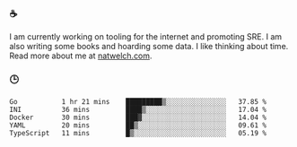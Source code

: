 ### ☕

I am currently working on tooling for the internet and promoting SRE. I am also writing some books and hoarding some data. I like thinking about time. Read more about me at [natwelch.com](https://natwelch.com).

### 🕒

<!--START_SECTION:waka-->
```text
Go           1 hr 21 mins    █████████▒░░░░░░░░░░░░░░░   37.85 % 
INI          36 mins         ████▒░░░░░░░░░░░░░░░░░░░░   17.04 % 
Docker       30 mins         ███▓░░░░░░░░░░░░░░░░░░░░░   14.04 % 
YAML         20 mins         ██▒░░░░░░░░░░░░░░░░░░░░░░   09.61 % 
TypeScript   11 mins         █▒░░░░░░░░░░░░░░░░░░░░░░░   05.19 % 
```
<!--END_SECTION:waka-->
